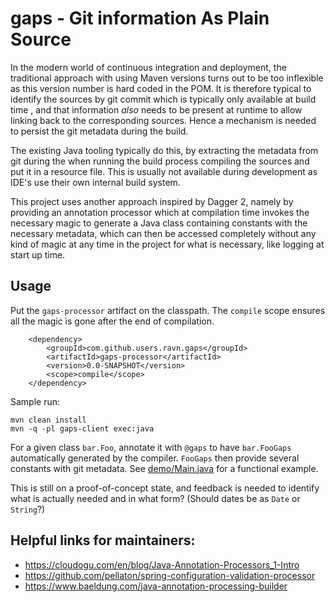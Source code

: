 # gaps - Git information As Plain Source

In the modern world of continuous integration and deployment, the traditional 
approach with using Maven versions turns out to be too inflexible as this version
number is hard coded in the POM.   It is therefore typical to identify the sources by
git commit which is typically only available at build time ,
and that information _also_ needs to be present at runtime to allow
linking back to the corresponding sources.  Hence a mechanism is needed to persist 
the git metadata during the build.

The existing Java tooling typically do this, by extracting the metadata from git during the
when running the build process compiling the sources and put it in a resource file.  This
is usually not available during development as IDE's use their own internal build system.

This project uses another approach inspired by Dagger 2, namely by providing an
annotation processor which at compilation time invokes the
necessary magic to generate a Java class containing constants 
with the necessary metadata, which can then be accessed completely 
without any kind of magic at 
any time in the project for what is necessary, like logging at start
up time.

## Usage

Put the `gaps-processor` artifact on the classpath.  The `compile` scope ensures all the magic is gone after the end of compilation.

        <dependency>
            <groupId>com.github.users.ravn.gaps</groupId>
            <artifactId>gaps-processor</artifactId>
            <version>0.0-SNAPSHOT</version>
            <scope>compile</scope>
        </dependency>


Sample run:

```commandline
mvn clean install
mvn -q -pl gaps-client exec:java
```

For a given class `bar.Foo`, annotate it with `@gaps` to have `bar.FooGaps` automatically
generated by the compiler.   `FooGaps` then provide several constants with git metadata.
See [demo/Main.java](gaps-client/src/main/java/demo/Main.java) for a functional example.

This is still on a proof-of-concept state, and feedback is needed to identify what is
actually needed and in what form?  (Should dates be as `Date` or `String`?)



## Helpful links for maintainers:

* <https://cloudogu.com/en/blog/Java-Annotation-Processors_1-Intro>
* <https://github.com/pellaton/spring-configuration-validation-processor>
* <https://www.baeldung.com/java-annotation-processing-builder>
